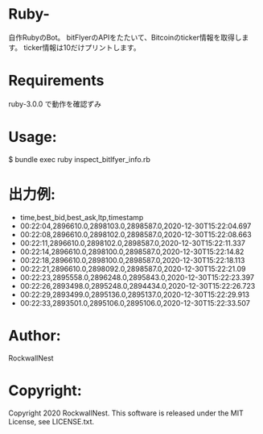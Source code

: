 # Ruby-
自作RubyのBot。 bitFlyerのAPIをたたいて、Bitcoinのticker情報を取得します。
ticker情報は10だけプリントします。

# Requirements 

ruby-3.0.0 で動作を確認ずみ

# Usage: 
$ bundle exec ruby inspect_bitlfyer_info.rb

# 出力例:
- time,best_bid,best_ask,ltp,timestamp
- 00:22:04,2896610.0,2898103.0,2898587.0,2020-12-30T15:22:04.697
- 00:22:08,2896610.0,2898102.0,2898587.0,2020-12-30T15:22:08.663
- 00:22:11,2896610.0,2898102.0,2898587.0,2020-12-30T15:22:11.337
- 00:22:14,2896610.0,2898100.0,2898587.0,2020-12-30T15:22:14.82
- 00:22:18,2896610.0,2898100.0,2898587.0,2020-12-30T15:22:18.113
- 00:22:21,2896610.0,2898092.0,2898587.0,2020-12-30T15:22:21.09
- 00:22:23,2895558.0,2896248.0,2895843.0,2020-12-30T15:22:23.397
- 00:22:26,2893498.0,2895248.0,2894434.0,2020-12-30T15:22:26.723
- 00:22:29,2893499.0,2895136.0,2895137.0,2020-12-30T15:22:29.913
- 00:22:33,2893501.0,2895106.0,2895106.0,2020-12-30T15:22:33.507

# Author:
RockwallNest 

# Copyright:
Copyright 2020 RockwallNest. This software is released under the MIT License, see LICENSE.txt.
